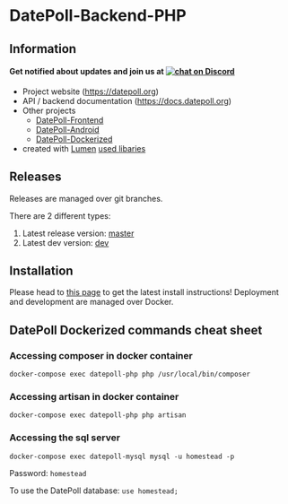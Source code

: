 # DatePoll-Backend-PHP
## Information
<h4>
    Get notified about updates and join us at
    <a href="https://discord.gg/wpPDa88">
        <img src="https://img.shields.io/discord/697139052717146123?logo=discord&style=for-the-badge" alt="chat on Discord">
    </a>
</h4>

*  Project website (https://datepoll.org)
*  API / backend documentation (https://docs.datepoll.org)
*  Other projects
    * [DatePoll-Frontend](https://gitlab.com/DatePoll/DatePoll/datepoll-frontend)
    * [DatePoll-Android](https://gitlab.com/DatePoll/DatePoll/datepoll-android)
    * [DatePoll-Dockerized](https://gitlab.com/DatePoll/DatePoll/datepoll-dockerized)
* created with [Lumen](https://lumen.laravel.com) [used libaries](https://gitlab.com/DatePoll/DatePoll/datepoll-backend-php/-/blob/master/composer.json)

## Releases
Releases are managed over git branches.

There are 2 different types:
1. Latest release version: [master](https://gitlab.com/DatePoll/DatePoll/datepoll-backend-php/-/tree/master)
1. Latest dev version: [dev](https://gitlab.com/DatePoll/DatePoll/datepoll-backend-php/-/tree/development)
## Installation
Please head to [this page](https://docs.datepoll.org/DatePoll/installation/) to get the latest install instructions! Deployment and development are managed over Docker.

## DatePoll Dockerized commands cheat sheet
### Accessing composer in docker container
`docker-compose exec datepoll-php php /usr/local/bin/composer`

### Accessing artisan in docker container
`docker-compose exec datepoll-php php artisan`

### Accessing the sql server
`docker-compose exec datepoll-mysql mysql -u homestead -p`

Password: `homestead`

To use the DatePoll database: `use homestead;`
